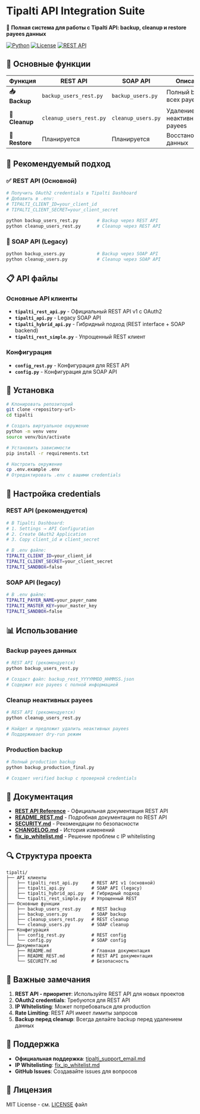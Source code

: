 # Tipalti API Integration Suite

🚀 **Полная система для работы с Tipalti API: backup, cleanup и restore payees данных**

[![Python](https://img.shields.io/badge/Python-3.8+-blue.svg)](https://python.org)
[![License](https://img.shields.io/badge/License-MIT-green.svg)](LICENSE)
[![REST API](https://img.shields.io/badge/API-Official%20REST%20v1-green.svg)](https://documentation.tipalti.com/reference/get_api-v1-payees)

## 🎯 Основные функции

| Функция | REST API | SOAP API | Описание |
|---------|----------|----------|----------|
| **📥 Backup** | `backup_users_rest.py` | `backup_users.py` | Полный backup всех payees |
| **🧹 Cleanup** | `cleanup_users_rest.py` | `cleanup_users.py` | Удаление неактивных payees |
| **🔄 Restore** | Планируется | Планируется | Восстановление данных |

## 🚀 Рекомендуемый подход

### ✅ REST API (Основной)
```bash
# Получить OAuth2 credentials в Tipalti Dashboard
# Добавить в .env:
# TIPALTI_CLIENT_ID=your_client_id
# TIPALTI_CLIENT_SECRET=your_client_secret

python backup_users_rest.py       # Backup через REST API
python cleanup_users_rest.py      # Cleanup через REST API
```

### 🔧 SOAP API (Legacy)
```bash
python backup_users.py            # Backup через SOAP API
python cleanup_users.py           # Cleanup через SOAP API
```

## 📋 API файлы

### Основные API клиенты
- **`tipalti_rest_api.py`** - Официальный REST API v1 с OAuth2
- **`tipalti_api.py`** - Legacy SOAP API
- **`tipalti_hybrid_api.py`** - Гибридный подход (REST interface + SOAP backend)
- **`tipalti_rest_simple.py`** - Упрощенный REST клиент

### Конфигурация
- **`config_rest.py`** - Конфигурация для REST API
- **`config.py`** - Конфигурация для SOAP API

## 🔧 Установка

```bash
# Клонировать репозиторий
git clone <repository-url>
cd tipalti

# Создать виртуальное окружение
python -m venv venv
source venv/bin/activate

# Установить зависимости
pip install -r requirements.txt

# Настроить окружение
cp .env.example .env
# Отредактировать .env с вашими credentials
```

## 🔐 Настройка credentials

### REST API (рекомендуется)
```bash
# В Tipalti Dashboard:
# 1. Settings → API Configuration
# 2. Create OAuth2 Application
# 3. Copy client_id и client_secret

# В .env файле:
TIPALTI_CLIENT_ID=your_client_id
TIPALTI_CLIENT_SECRET=your_client_secret
TIPALTI_SANDBOX=false
```

### SOAP API (legacy)
```bash
# В .env файле:
TIPALTI_PAYER_NAME=your_payer_name
TIPALTI_MASTER_KEY=your_master_key
TIPALTI_SANDBOX=false
```

## 📊 Использование

### Backup payees данных
```bash
# REST API (рекомендуется)
python backup_users_rest.py

# Создаст файл: backup_rest_YYYYMMDD_HHMMSS.json
# Содержит все payees с полной информацией
```

### Cleanup неактивных payees
```bash
# REST API (рекомендуется) 
python cleanup_users_rest.py

# Найдет и предложит удалить неактивных payees
# Поддерживает dry-run режим
```

### Production backup
```bash
# Полный production backup
python backup_production_final.py

# Создает verified backup с проверкой credentials
```

## 📖 Документация

- **[REST API Reference](https://documentation.tipalti.com/reference/get_api-v1-payees)** - Официальная документация REST API
- **[README_REST.md](README_REST.md)** - Подробная документация по REST API
- **[SECURITY.md](SECURITY.md)** - Рекомендации по безопасности
- **[CHANGELOG.md](CHANGELOG.md)** - История изменений
- **[fix_ip_whitelist.md](fix_ip_whitelist.md)** - Решение проблем с IP whitelisting

## 🔍 Структура проекта

```
tipalti/
├── API клиенты
│   ├── tipalti_rest_api.py     # REST API v1 (основной)
│   ├── tipalti_api.py          # SOAP API (legacy)
│   ├── tipalti_hybrid_api.py   # Гибридный подход
│   └── tipalti_rest_simple.py  # Упрощенный REST
├── Основные функции
│   ├── backup_users_rest.py    # REST backup
│   ├── backup_users.py         # SOAP backup  
│   ├── cleanup_users_rest.py   # REST cleanup
│   └── cleanup_users.py        # SOAP cleanup
├── Конфигурация
│   ├── config_rest.py          # REST config
│   └── config.py               # SOAP config
└── Документация
    ├── README.md               # Главная документация
    ├── README_REST.md          # REST API документация
    └── SECURITY.md             # Безопасность
```

## 🚨 Важные замечания

1. **REST API - приоритет**: Используйте REST API для новых проектов
2. **OAuth2 credentials**: Требуются для REST API  
3. **IP Whitelisting**: Может потребоваться для production
4. **Rate Limiting**: REST API имеет лимиты запросов
5. **Backup перед cleanup**: Всегда делайте backup перед удалением данных

## 🤝 Поддержка

- **Официальная поддержка**: [tipalti_support_email.md](tipalti_support_email.md)
- **IP Whitelisting**: [fix_ip_whitelist.md](fix_ip_whitelist.md)
- **GitHub Issues**: Создавайте issues для вопросов

## 📄 Лицензия

MIT License - см. [LICENSE](LICENSE) файл 